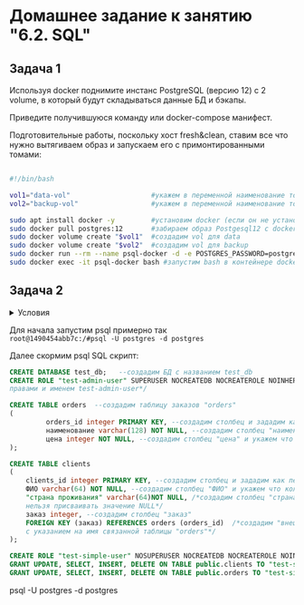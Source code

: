 
# Домашнее задание к занятию "6.2. SQL"

## Задача 1

Используя docker поднимите инстанс PostgreSQL (версию 12) c 2 volume, 
в который будут складываться данные БД и бэкапы.

Приведите получившуюся команду или docker-compose манифест.

Подготовительные работы, поскольку хост fresh&clean, ставим все что нужно вытягиваем образ и запускаем его с примонтированными томами:

```bash

#!/bin/bash

vol1="data-vol"                    #укажем в переменной наименование тома vol1
vol2="backup-vol"                  #укажем в переменной наименование тома vol2

sudo apt install docker -y         #установим docker (если он не установлен)
sudo docker pull postgres:12       #забираем образ Postgesql12 с docker HUB
sudo docker volume create "$vol1"  #создадим vol для data
sudo docker volume create "$vol2"  #создадим vol для backup
sudo docker run --rm --name psql-docker -d -e POSTGRES_PASSWORD=postgres -ti -p 5432:5432 -v "$vol1":/var/lib/postgresql/data -v "$vol2":/var/lib/postgresql postgres:12
sudo docker exec -it psql-docker bash #запустим bash в контейнере docker

```




## Задача 2

<details>
  <summary>Условия</summary>
В БД из задачи 1: 
- создайте пользователя test-admin-user и БД test_db
- в БД test_db создайте таблицу orders и clients (спeцификация таблиц ниже)
- предоставьте привилегии на все операции пользователю test-admin-user на таблицы БД test_db
- создайте пользователя test-simple-user  
- предоставьте пользователю test-simple-user права на SELECT/INSERT/UPDATE/DELETE данных таблиц БД test_db

Таблица orders:
- id (serial primary key)
- наименование (string)
- цена (integer)

Таблица clients:
- id (serial primary key)
- фамилия (string)
- страна проживания (string, index)
- заказ (foreign key orders)

Приведите:
- итоговый список БД после выполнения пунктов выше,
- описание таблиц (describe)
- SQL-запрос для выдачи списка пользователей с правами над таблицами test_db
- список пользователей с правами над таблицами test_db
</details>
	
Для начала запустим psql примерно так  
``root@1490454abb7c:/#psql -U postgres -d postgres``

Далее скормим psql SQL скрипт:

```SQL
CREATE DATABASE test_db;   --создадим БД с названием test_db
CREATE ROLE "test-admin-user" SUPERUSER NOCREATEDB NOCREATEROLE NOINHERIT LOGIN;  /*создадим пользователя с админскими 
правами и именем test-admin-user*/

CREATE TABLE orders  --создадим таблицу заказов "orders"  
(
         orders_id integer PRIMARY KEY, --создадим столбец и зададим как первичный ключ (одновременно UNIQUE и NOT NULL)
         наименование varchar(128) NOT NULL, --создадим столбец "наименование" и укажем что колонке нельзя присваивать значение NULL
         цена integer NOT NULL, --создадим столбец "цена" и укажем что колонке нельзя присваивать значение NULL
);

CREATE TABLE clients 
(
	clients_id integer PRIMARY KEY, --создадим столбец и зададим как первичный ключ (одновременно UNIQUE и NOT NULL)
	ФИО varchar(64) NOT NULL, --создадим столбец "ФИО" и укажем что колонке нельзя присваивать значение NULL
	"страна проживания" varchar(64)NOT NULL, /*создадим столбец "страна проживания" и укажем что колонке 
	нельзя присваивать значение NULL*/
	заказ integer, --создадим столбец "заказ"
	FOREIGN KEY (заказ) REFERENCES orders (orders_id)  /*создадим "внешний ключ" для связи между таблицами
	с указанием на имя связанной таблицы "orders"*/
);

CREATE ROLE "test-simple-user" NOSUPERUSER NOCREATEDB NOCREATEROLE NOINHERIT LOGIN; --создадим пользователя test-simple-user
GRANT UPDATE, SELECT, INSERT, DELETE ON TABLE public.clients TO "test-simple-user"; --дадим права test-simple-user на таблицу clients
GRANT UPDATE, SELECT, INSERT, DELETE ON TABLE public.orders TO "test-simple-user";  --дадим права test-simple-user на таблицу orders
```


psql -U postgres -d postgres
